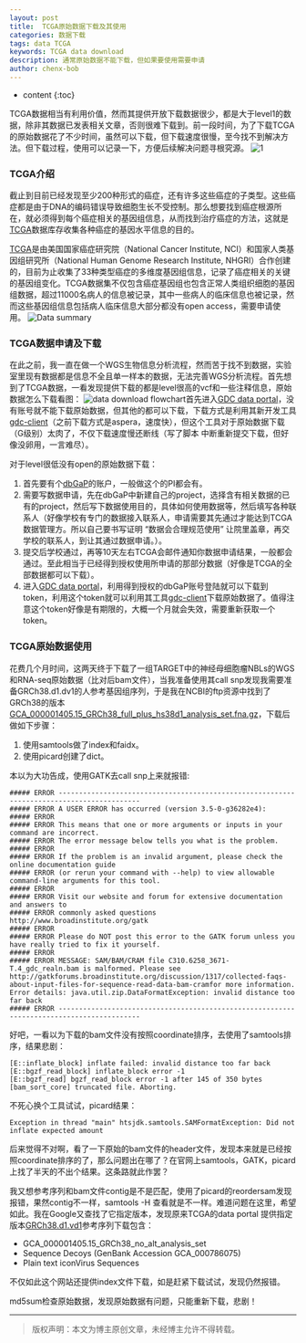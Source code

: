 ```yaml
---
layout: post
title:  TCGA原始数据下载及其使用
categories: 数据下载
tags: data TCGA 
keywords: TCGA data download
description: 通常原始数据不能下载，但如果要使用需要申请
author: chenx-bob
---
```


* content
{:toc}

TCGA数据相当有利用价值，然而其提供开放下载数据很少，都是大于level1的数据，除非其数据已发表相关文章，否则很难下载到。前一段时间，为了下载TCGA的原始数据花了不少时间，虽然可以下载，但下载速度很慢，至今找不到解决方法。但下载过程，使用可以记录一下，方便后续解决问题寻根究源。
![1](https://cl.ly/0Y3D0J263S41/753682BD-5BB6-415C-809A-241D95159AFE.png)




### TCGA介绍
截止到目前已经发现至少200种形式的癌症，还有许多这些癌症的子类型。这些癌症都是由于DNA的编码错误导致细胞生长不受控制。那么想要找到癌症根源所在，就必须得到每个癌症相关的基因组信息，从而找到治疗癌症的方法，这就是[TCGA](http://cancergenome.nih.gov/abouttcga/overview)数据库存收集各种癌症的基因水平信息的目的。

[TCGA](http://cancergenome.nih.gov/abouttcga/overview)是由美国国家癌症研究院（National Cancer Institute, NCI）和国家人类基因组研究所（National Human Genome Research Institute, NHGRI）合作创建的，目前为止收集了33种类型癌症的多维度基因组信息，记录了癌症相关的关键的基因组变化。TCGA数据集不仅包含癌症基因组也包含正常人类组织细胞的基因组数据，超过11000名病人的信息被记录，其中一些病人的临床信息也被记录，然而这些基因组信息包括病人临床信息大部分都没有open access，需要申请使用。
![Data summary](https://cl.ly/3v161h2Z3B0L/D615A3E2-1072-462A-8EEE-B0A866FE2C2D.png)
         

### TCGA数据申请及下载
在此之前，我一直在做一个WGS生物信息分析流程，然而苦于找不到数据，实验室里现有数据都是信息不全且单一样本的数据，无法完善WGS分析流程。首先想到了TCGA数据，一看发现提供下载的都是level很高的vcf和一些注释信息，原始数据怎么下载看图：
![data download flowchart](https://cl.ly/3u0J0X1b3p0H/data-access-processes-and-tools_3.png)首先进入[GDC data portal](https://gdc-portal.nci.nih.gov)，没有账号就不能下载原始数据，但其他的都可以下载，下载方式是利用其新开发工具[gdc-client](https://gdc-docs.nci.nih.gov/Data_Transfer_Tool/Users_Guide/Data_Download_and_Upload/)（之前下载方式是aspera，速度快），但这个工具对于原始数据下载（G级别）太肉了，不仅下载速度慢还断线（写了脚本 中断重新提交下载，但好像没卵用，一言难尽）。

对于level很低没有open的原始数据下载：

1. 首先要有个[dbGaP](https://dbgap.ncbi.nlm.nih.gov/aa/wga.cgi?page=login)的账户，一般做这个的PI都会有。
2. 需要写数据申请，先在dbGaP中新建自己的project，选择含有相关数据的已有的project，然后写下数据使用目的，具体如何使用数据等，然后填写各种联系人（好像学校有专门的数据接入联系人，申请需要其先通过才能达到TCGA数据管理方。所以自己要书写证明 “数据会合理规范使用” 让院里盖章，再交学校的联系人，到让其通过数据申请。）。
3. 提交后学校通过，再等10天左右TCGA会邮件通知你数据申请结果，一般都会通过。至此相当于已经得到授权使用所申请的那部分数据（好像是TCGA的全部数据都可以下载）。
4. 进入[GDC data portal](https://gdc-portal.nci.nih.gov)，利用得到授权的dbGaP账号登陆就可以下载到token，利用这个token就可以利用其工具[gdc-client](https://gdc-docs.nci.nih.gov/Data_Transfer_Tool/Users_Guide/Data_Download_and_Upload/)下载原始数据了。值得注意这个token好像是有期限的，大概一个月就会失效，需要重新获取一个token。


### TCGA原始数据使用
花费几个月时间，这两天终于下载了一组TARGET中的神经母细胞瘤NBLs的WGS和RNA-seq原始数据（比对后bam文件），当我准备使用其call snp发现我需要准备GRCh38.d1.dv1的人参考基因组序列，于是我在NCBI的ftp资源中找到了GRCh38的版本[GCA_000001405.15_GRCh38_full_plus_hs38d1_analysis_set.fna.gz](ftp://ftp.ncbi.nlm.nih.gov//genomes/all/GCA/000/001/405/GCA_000001405.15_GRCh38/seqs_for_alignment_pipelines.ucsc_ids/GCA_000001405.15_GRCh38_full_plus_hs38d1_analysis_set.fna.gz)，下载后做如下步骤：

1. 使用samtools做了index和faidx。
2. 使用picard创建了dict。

本以为大功告成，使用GATK去call snp上来就报错:

```
##### ERROR ------------------------------------------------------------------------------------------
##### ERROR A USER ERROR has occurred (version 3.5-0-g36282e4): 
##### ERROR
##### ERROR This means that one or more arguments or inputs in your command are incorrect.
##### ERROR The error message below tells you what is the problem.
##### ERROR
##### ERROR If the problem is an invalid argument, please check the online documentation guide
##### ERROR (or rerun your command with --help) to view allowable command-line arguments for this tool.
##### ERROR
##### ERROR Visit our website and forum for extensive documentation and answers to 
##### ERROR commonly asked questions http://www.broadinstitute.org/gatk
##### ERROR
##### ERROR Please do NOT post this error to the GATK forum unless you have really tried to fix it yourself.
##### ERROR
##### ERROR MESSAGE: SAM/BAM/CRAM file C310.6258_3671-T.4_gdc_realn.bam is malformed. Please see http://gatkforums.broadinstitute.org/discussion/1317/collected-faqs-about-input-files-for-sequence-read-data-bam-cramfor more information. Error details: java.util.zip.DataFormatException: invalid distance too far back
##### ERROR ------------------------------------------------------------------------------------------
```
好吧，一看以为下载的bam文件没有按照coordinate排序，去使用了samtools排序，结果悲剧：

```
[E::inflate_block] inflate failed: invalid distance too far back
[E::bgzf_read_block] inflate_block error -1
[E::bgzf_read] bgzf_read_block error -1 after 145 of 350 bytes
[bam_sort_core] truncated file. Aborting.

```
不死心换个工具试试，picard结果：

```
Exception in thread "main" htsjdk.samtools.SAMFormatException: Did not inflate expected amount

```
后来觉得不对啊，看了一下原始的bam文件的header文件，发现本来就是已经按照coordinate排序的了，那么问题出在哪了？在官网上samtools，GATK，picard上找了半天的不出个结果。这条路就此作罢？

我又想参考序列和bam文件contig是不是匹配，使用了picard的reordersam发现报错，果然contig不一样，samtools -H 查看就是不一样。难道问题在这里，希望如此。我在Google又查找了它指定版本，发现原来TCGA的data portal 提供指定版本[GRCh38.d1.vd1](https://gdc.cancer.gov/download-gdc-reference-files)参考序列下载包含：

* GCA_000001405.15_GRCh38_no_alt_analysis_set
* Sequence Decoys (GenBank Accession GCA_000786075)
* Plain text iconVirus Sequences

不仅如此这个网站还提供index文件下载，如是赶紧下载试试，发现仍然报错。

md5sum检查原始数据，发现原始数据有问题，只能重新下载，悲剧！

------









> 版权声明：本文为博主原创文章，未经博主允许不得转载。

